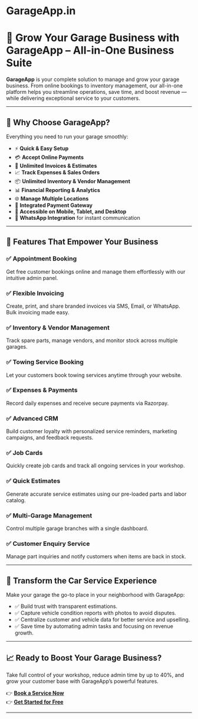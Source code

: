 # GarageApp.in

# 🚗 Grow Your Garage Business with **GarageApp** – All-in-One Business Suite

**GarageApp** is your complete solution to manage and grow your garage business. From online bookings to inventory management, our all-in-one platform helps you streamline operations, save time, and boost revenue — while delivering exceptional service to your customers.

---

## 🌟 Why Choose GarageApp?

Everything you need to run your garage smoothly:

- ⚡ **Quick & Easy Setup**
- 💳 **Accept Online Payments**
- 📄 **Unlimited Invoices & Estimates**
- 📈 **Track Expenses & Sales Orders**
- 📦 **Unlimited Inventory & Vendor Management**
- 📊 **Financial Reporting & Analytics**
- 🌐 **Manage Multiple Locations**
- 🔗 **Integrated Payment Gateway**
- 📱 **Accessible on Mobile, Tablet, and Desktop**
- 💬 **WhatsApp Integration** for instant communication

---

## 🚀 Features That Empower Your Business

### ✅ Appointment Booking
Get free customer bookings online and manage them effortlessly with our intuitive admin panel.

### ✅ Flexible Invoicing
Create, print, and share branded invoices via SMS, Email, or WhatsApp. Bulk invoicing made easy.

### ✅ Inventory & Vendor Management
Track spare parts, manage vendors, and monitor stock across multiple garages.

### ✅ Towing Service Booking
Let your customers book towing services anytime through your website.

### ✅ Expenses & Payments
Record daily expenses and receive secure payments via Razorpay.

### ✅ Advanced CRM
Build customer loyalty with personalized service reminders, marketing campaigns, and feedback requests.

### ✅ Job Cards
Quickly create job cards and track all ongoing services in your workshop.

### ✅ Quick Estimates
Generate accurate service estimates using our pre-loaded parts and labor catalog.

### ✅ Multi-Garage Management
Control multiple garage branches with a single dashboard.

### ✅ Customer Enquiry Service
Manage part inquiries and notify customers when items are back in stock.

---

## 🔧 Transform the Car Service Experience

Make your garage the go-to place in your neighborhood with GarageApp:

- ✅ Build trust with transparent estimations.
- ✅ Capture vehicle condition reports with photos to avoid disputes.
- ✅ Centralize customer and vehicle data for better service and upselling.
- ✅ Save time by automating admin tasks and focusing on revenue growth.

---

## 📈 Ready to Boost Your Garage Business?

Take full control of your workshop, reduce admin time by up to 40%, and grow your customer base with GarageApp’s powerful features.

👉 **[Book a Service Now](#)**  
👉 **[Get Started for Free](#)**  

---
